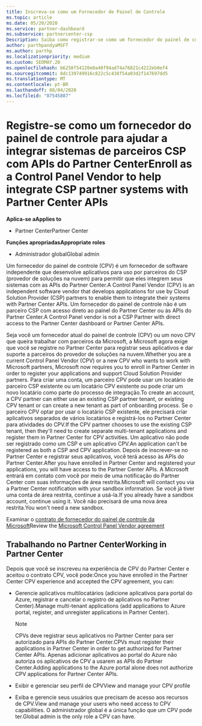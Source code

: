 ```yaml
---
title: Inscreva-se como um Fornecedor de Painel de Controle
ms.topic: article
ms.date: 05/20/2020
ms.service: partner-dashboard
ms.subservice: partnercenter-csp
Description: Saiba como registrar-se como um fornecedor do painel de controle (CPV) no Partner Center.
author: parthpandyaMSFT
ms.author: parthp
ms.localizationpriority: medium
ms.custom: SEOMAY.20
ms.openlocfilehash: b6258f54120e0a40f94ad74a76821c4222eb0ef4
ms.sourcegitcommit: 8dc139749916c822c5c438f54a03d2f147697dd5
ms.translationtype: MT
ms.contentlocale: pt-BR
ms.lasthandoff: 08/04/2020
ms.locfileid: "87545887"
---
```

# <a name="enroll-as-a-control-panel-vendor-to-help-integrate-csp-partner-systems-with-partner-center-apis"></a><span data-ttu-id="b17b0-103">Registre-se como um fornecedor do painel de controle para ajudar a integrar sistemas de parceiros CSP com APIs do Partner Center</span><span class="sxs-lookup"><span data-stu-id="b17b0-103">Enroll as a Control Panel Vendor to help integrate CSP partner systems with Partner Center APIs</span></span>

<span data-ttu-id="b17b0-104">**Aplica-se a**</span><span class="sxs-lookup"><span data-stu-id="b17b0-104">**Applies to**</span></span>

- <span data-ttu-id="b17b0-105">Partner Center</span><span class="sxs-lookup"><span data-stu-id="b17b0-105">Partner Center</span></span>

<span data-ttu-id="b17b0-106">**Funções apropriadas**</span><span class="sxs-lookup"><span data-stu-id="b17b0-106">**Appropriate roles**</span></span>

- <span data-ttu-id="b17b0-107">Administrador global</span><span class="sxs-lookup"><span data-stu-id="b17b0-107">Global admin</span></span>

<span data-ttu-id="b17b0-108">Um fornecedor do painel de controle (CPV) é um fornecedor de software independente que desenvolve aplicativos para uso por parceiros do CSP (provedor de soluções na nuvem) para permitir que eles integrem seus sistemas com as APIs do Partner Center.</span><span class="sxs-lookup"><span data-stu-id="b17b0-108">A Control Panel Vendor (CPV) is an independent software vendor that develops applications for use by Cloud Solution Provider (CSP) partners to enable them to integrate their systems with Partner Center APIs.</span></span> <span data-ttu-id="b17b0-109">Um fornecedor do painel de controle não é um parceiro CSP com acesso direto ao painel do Partner Center ou às APIs do Partner Center.</span><span class="sxs-lookup"><span data-stu-id="b17b0-109">A Control Panel vendor is not a CSP Partner with direct access to the Partner Center dashboard or Partner Center APIs.</span></span>

<span data-ttu-id="b17b0-110">Seja você um fornecedor atual do painel de controle (CPV) ou um novo CPV que queira trabalhar com parceiros da Microsoft, a Microsoft agora exige que você se registre no Partner Center para registrar seus aplicativos e dar suporte a parceiros do provedor de soluções na nuvem.</span><span class="sxs-lookup"><span data-stu-id="b17b0-110">Whether you are a current Control Panel Vendor (CPV) or a new CPV who wants to work with Microsoft partners, Microsoft now requires you to enroll in Partner Center in order to register your applications and support Cloud Solution Provider partners.</span></span> <span data-ttu-id="b17b0-111">Para criar uma conta, um parceiro CPV pode usar um locatário de parceiro CSP existente ou um locatário CPV existente ou pode criar um novo locatário como parte do processo de integração.</span><span class="sxs-lookup"><span data-stu-id="b17b0-111">To create an account, a CPV partner can either use an existing CSP partner tenant, or existing CPV tenant or can create a new tenant as part of onboarding process.</span></span> <span data-ttu-id="b17b0-112">Se o parceiro CPV optar por usar o locatário CSP existente, ele precisará criar aplicativos separados de vários locatários e registrá-los no Partner Center para atividades do CPV.</span><span class="sxs-lookup"><span data-stu-id="b17b0-112">If the CPV partner chooses to use the existing CSP tenant, then they'll need to create separate multi-tenant applications and register them in Partner Center for CPV activities.</span></span> <span data-ttu-id="b17b0-113">Um aplicativo não pode ser registrado como um CSP e um aplicativo CPV.</span><span class="sxs-lookup"><span data-stu-id="b17b0-113">An application can't be registered as both a CSP and CPV application.</span></span> <span data-ttu-id="b17b0-114">Depois de inscrever-se no Partner Center e registrar seus aplicativos, você terá acesso às APIs do Partner Center.</span><span class="sxs-lookup"><span data-stu-id="b17b0-114">After you have enrolled in Partner Center and registered your applications, you will have access to the Partner Center APIs.</span></span>  <span data-ttu-id="b17b0-115">A Microsoft entrará em contato com você por meio de uma notificação do Partner Center com suas informações de área restrita.</span><span class="sxs-lookup"><span data-stu-id="b17b0-115">Microsoft will contact you via a Partner Center notification with your sandbox information.</span></span> <span data-ttu-id="b17b0-116">Se você já tiver uma conta de área restrita, continue a usá-la.</span><span class="sxs-lookup"><span data-stu-id="b17b0-116">If you already have a sandbox account, continue using it.</span></span> <span data-ttu-id="b17b0-117">Você não precisará de uma nova área restrita.</span><span class="sxs-lookup"><span data-stu-id="b17b0-117">You won't need a new sandbox.</span></span>

<span data-ttu-id="b17b0-118">Examinar o [contrato de fornecedor do painel de controle da Microsoft](https://go.microsoft.com/fwlink/?linkid=2055198)</span><span class="sxs-lookup"><span data-stu-id="b17b0-118">Review the [Microsoft Control Panel Vendor agreement](https://go.microsoft.com/fwlink/?linkid=2055198)</span></span>


## <a name="working-in-partner-center"></a><span data-ttu-id="b17b0-119">Trabalhando no Partner Center</span><span class="sxs-lookup"><span data-stu-id="b17b0-119">Working in Partner Center</span></span>
<span data-ttu-id="b17b0-120">Depois que você se inscreveu na experiência de CPV do Partner Center e aceitou o contrato CPV, você pode:</span><span class="sxs-lookup"><span data-stu-id="b17b0-120">Once you have enrolled in the Partner Center CPV experience and accepted the CPV agreement, you can:</span></span>

- <span data-ttu-id="b17b0-121">Gerencie aplicativos multilocatários (adicione aplicativos para portal do Azure, registrar e cancelar o registro de aplicativos no Partner Center).</span><span class="sxs-lookup"><span data-stu-id="b17b0-121">Manage multi-tenant applications (add applications to Azure portal, register, and unregister applications in Partner Center).</span></span>

    >[!Note] 
    ><span data-ttu-id="b17b0-122">CPVs deve registrar seus aplicativos no Partner Center para ser autorizado para APIs do Partner Center.</span><span class="sxs-lookup"><span data-stu-id="b17b0-122">CPVs must register their applications in Partner Center in order to get authorized for Partner Center APIs.</span></span> <span data-ttu-id="b17b0-123">Apenas adicionar aplicativos ao portal do Azure não autoriza os aplicativos de CPV a usarem as APIs do Partner Center.</span><span class="sxs-lookup"><span data-stu-id="b17b0-123">Adding applications to the Azure portal alone does not authorize CPV applications for Partner Center APIs.</span></span> 

- <span data-ttu-id="b17b0-124">Exibir e gerenciar seu perfil de CPV</span><span class="sxs-lookup"><span data-stu-id="b17b0-124">View and manage your CPV profile</span></span> 

- <span data-ttu-id="b17b0-125">Exiba e gerencie seus usuários que precisam de acesso aos recursos de CPV.</span><span class="sxs-lookup"><span data-stu-id="b17b0-125">View and manage your users who need access to CPV capabilities.</span></span> <span data-ttu-id="b17b0-126">O administrador global é a única função que um CPV pode ter.</span><span class="sxs-lookup"><span data-stu-id="b17b0-126">Global admin is the only role a CPV can have.</span></span>


